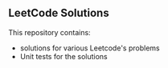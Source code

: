 ## LeetCode Solutions

This repository contains: 
* solutions for various Leetcode's problems
* Unit tests for the solutions
